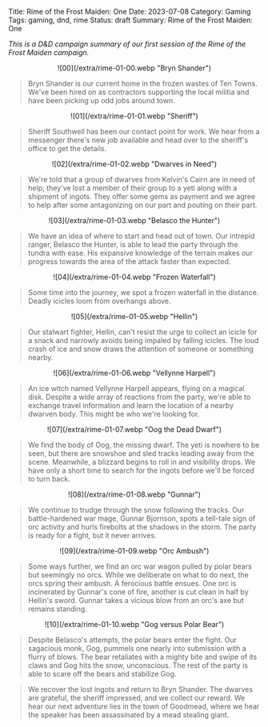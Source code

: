Title: Rime of the Frost Maiden: One
Date: 2023-07-08
Category: Gaming
Tags: gaming, dnd, rime
Status: draft
Summary: Rime of the Frost Maiden: One

_This is a D&D campaign summary of our first session of the Rime of the Frost Maiden campaign._

<center>
![00](/extra/rime-01-00.webp "Bryn Shander")
</center>

> Bryn Shander is our current home in the frozen wastes of Ten Towns. We've been
> hired on as contractors supporting the local militia and have been picking up
> odd jobs around town.

<center>
![01](/extra/rime-01-01.webp "Sheriff")
</center>

> Sheriff Southwell has been our contact point for work. We hear from a
> messenger there's new job available and head over to the sheriff's office to
> get the details.

<center>
![02](/extra/rime-01-02.webp "Dwarves in Need")
</center>

> We're told that a group of dwarves from Kelvin's Cairn are in need of help;
> they've lost a member of their group to a yeti along with a shipment of
> ingots. They offer some gems as payment and we agree to help after some
> antagonizing on our part and pouting on their part.

<center>
![03](/extra/rime-01-03.webp "Belasco the Hunter")
</center>

> We have an idea of where to start and head out of town. Our intrepid ranger,
> Belasco the Hunter, is able to lead the party through the tundra with ease.
> His expansive knowledge of the terrain makes our progress towards the area
> of the attack faster than expected.

<center>
![04](/extra/rime-01-04.webp "Frozen Waterfall")
</center>

> Some time into the journey, we spot a frozen waterfall in the distance.
> Deadly icicles loom from overhangs above.

<center>
![05](/extra/rime-01-05.webp "Hellin")
</center>

> Our stalwart fighter, Hellin, can't resist the urge to collect an icicle for
> a snack and narrowly avoids being impaled by falling icicles. The loud
> crash of ice and snow draws the attention of someone or something nearby.

<center>
![06](/extra/rime-01-06.webp "Vellynne Harpell")
</center>

> An ice witch named Vellynne Harpell appears, flying on a magical disk.
> Despite a wide array of reactions from the party, we're able to exchange
> travel information and learn the location of a nearby dwarven body. This
> might be who we're looking for.

<center>
![07](/extra/rime-01-07.webp "Oog the Dead Dwarf")
</center>

> We find the body of Oog, the missing dwarf. The yeti is nowhere to be seen,
> but there are snowshoe and sled tracks leading away from the scene.
> Meanwhile, a blizzard begins to roll in and visibility drops. We have only a
> short time to search for the ingots before we'll be forced to turn back.

<center>
![08](/extra/rime-01-08.webp "Gunnar")
</center>

> We continue to trudge through the snow following the tracks. Our battle-hardened war
> mage, Gunnar Bjornson, spots a tell-tale sign of orc activity and hurls
> firebolts at the shadows in the storm. The party is ready for a fight, but it
> never arrives.

<center>
![09](/extra/rime-01-09.webp "Orc Ambush")
</center>

> Some ways further, we find an orc war wagon pulled by polar bears but
> seemingly no orcs. While we deliberate on what to do next, the orcs
> spring their ambush. A ferocious battle ensues. One orc is incinerated by
> Gunnar's cone of fire, another is cut clean in half by Hellin's sword. Gunnar
> takes a vicious blow from an orc's axe but remains standing.

<center>
![10](/extra/rime-01-10.webp "Gog versus Polar Bear")
</center>

> Despite Belasco's attempts, the polar bears enter the fight. Our sagacious monk,
> Gog, pummels one nearly into submission with a flurry of blows. The bear
> retaliates with a mighty bite and swipe of its claws and Gog hits the snow,
> unconscious. The rest of the party is able to scare off the bears and
> stabilize Gog.

> We recover the lost ingots and return to Bryn Shander. The dwarves are grateful,
> the sheriff impressed, and we collect our reward. We hear our next adventure
> lies in the town of Goodmead, where we hear the speaker has been assassinated
> by a mead stealing giant.
